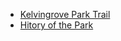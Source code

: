 * [Kelvingrove Park Trail](tours/kelvingrove-park-trail)
* [Hitory of the Park](contents/history/kelvingrove-park-history.html)
